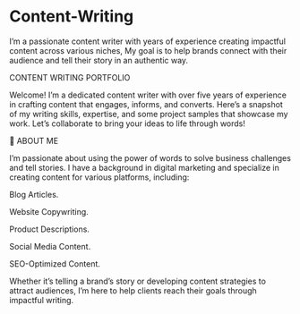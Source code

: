 # Content-Writing
I’m a passionate content writer with years of experience creating impactful content across various niches, My goal is to help brands connect with their audience and tell their story in an authentic way. 

CONTENT WRITING PORTFOLIO

Welcome! I’m a dedicated content writer with over five years of experience in crafting content that engages, informs, and converts. Here’s a snapshot of my writing skills, expertise, and some project samples that showcase my work. Let’s collaborate to bring your ideas to life through words!

🌟 ABOUT ME

I’m passionate about using the power of words to solve business challenges and tell stories. I have a background in digital marketing and specialize in creating content for various platforms, including:

Blog Articles.

Website Copywriting.

Product Descriptions.

Social Media Content.

SEO-Optimized Content.

Whether it’s telling a brand’s story or developing content strategies to attract audiences, I’m here to help clients reach their goals through impactful writing.
